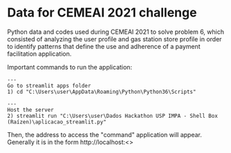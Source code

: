 # Data for CEMEAI 2021 challenge

Python data and codes used during CEMEAI 2021 to solve problem 6, which consisted of analyzing the user profile and gas station store profile in order to identify patterns that define the use and adherence of a payment facilitation application.


Important commands to run the application:
    
    ---
    Go to streamlit apps folder
    1) cd "C:\Users\user\AppData\Roaming\Python\Python36\Scripts" 
    
    ---
    Host the server
    2) streamlit run "C:\Users\user\Dados Hackathon USP IMPA - Shell Box (Raízen)\aplicacao_streamlit.py"


Then, the address to access the "command" application will appear.
Generally it is in the form http://localhost:<<PORTNUMBER>>
